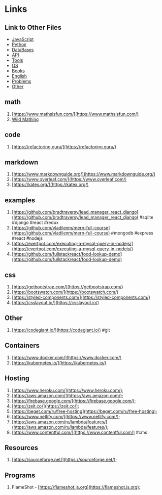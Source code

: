 # Links

## Link to Other Files

- [JavaScript](./javascript.md)
- [Python](./python.md)
- [DataBases](./databases.md)
- [API](./api.md)
- [Tools](./tools.md)
- [OS](./os.md)
- [Books](./books.md)
- [English](./english.md)
- [Problems](./problems.md)
- [Other](./other.md)

## math

1. [https://www.mathsisfun.com/](https://www.mathsisfun.com/) 
2. [Wild Mathing](https://www.youtube.com/channel/UCj0Od_id0gPbmwZ65U8xwrw)

## code

1. [https://refactoring.guru/](https://refactoring.guru/)

## markdown

1. [https://www.markdownguide.org/](https://www.markdownguide.org/)
2. [https://www.overleaf.com/](https://www.overleaf.com/)
3. [https://katex.org/](https://katex.org/)

## examples

1. [https://github.com/bradtraversy/lead_manager_react_django](https://github.com/bradtraversy/lead_manager_react_django) #sqlite #django #react #redux
1. [https://github.com/vladilenm/mern-full-course](https://github.com/vladilenm/mern-full-course) #mongodb #express #react #nodejs
1. [https://evertpot.com/executing-a-mysql-query-in-nodejs/](https://evertpot.com/executing-a-mysql-query-in-nodejs/)
1. [https://github.com/fullstackreact/food-lookup-demo](https://github.com/fullstackreact/food-lookup-demo)

## css

1. [https://getbootstrap.com/](https://getbootstrap.com/)
2. [https://bootswatch.com/](https://bootswatch.com/)
3. [https://styled-components.com/](https://styled-components.com/)
4. [https://csslayout.io/](https://csslayout.io/)

## Other 

1. [https://codegiant.io/](https://codegiant.io/) #git

## Containers

1. [https://www.docker.com/](https://www.docker.com/)
2. [https://kubernetes.io/](https://kubernetes.io/)

## Hosting

1. [https://www.heroku.com/](https://www.heroku.com/);
1. [https://aws.amazon.com/](https://aws.amazon.com/);
1. [https://firebase.google.com/](https://firebase.google.com/);
1. [https://zeit.co/](https://zeit.co/);
1. [https://beget.com/ru/free-hosting](https://beget.com/ru/free-hosting);
1. [https://www.netlify.com/](https://www.netlify.com/);
1. [https://aws.amazon.com/ru/lambda/features/](https://aws.amazon.com/ru/lambda/features/);
1. [https://www.contentful.com/](https://www.contentful.com/) #cms

## Resources

1. [https://sourceforge.net/](https://sourceforge.net/);

## Programs

1. FlameShot - [https://flameshot.js.org](https://flameshot.js.org);
